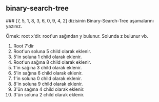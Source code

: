 ## binary-search-tree

### [7, 5, 1, 8, 3, 6, 0, 9, 4, 2] dizisinin Binary-Search-Tree aşamalarını yazınız.

Örnek: root x'dir. root'un sağından y bulunur. Solunda z bulunur vb.

1) Root 7'dir
2) Root'un soluna 5 child olarak eklenir.
3) 5'in soluna 1 child olarak eklenir.
3) Root'un sağına 8 child olarak eklenir. 
4) 1'in sağına 3 child olarak eklenir.
5) 5'in sağına 6 child olarak eklenir. 
6) 1'in soluna 0 child olarak eklenir.
9) 8'in soluna 9 child olarak eklenir.
10) 3'ün sağına 4 child olarak eklenir.
11) 3'ün soluna 2 child olarak eklenir. 